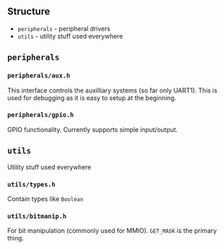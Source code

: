 ## Structure

* `peripherals` - peripheral drivers
* `utils` - utility stuff used everywhere

## `peripherals`

### `peripherals/aux.h`

This interface controls the auxilliary systems (so far only UART1). This is used
for debugging as it is easy to setup at the beginning.

### `peripherals/gpio.h`

GPIO functionality. Currently supports simple input/output.


## `utils`

Utility stuff used everywhere


### `utils/types.h`

Contain types like `Boolean`


### `utils/bitmanip.h`

For bit manipulation (commonly used for MMIO). `GET_MASK` is the primary thing.
